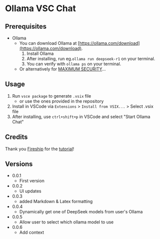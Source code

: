 # Ollama VSC Chat

## Prerequisites

* Ollama
  * You can download Ollama at [https://ollama.com/download](https://ollama.com/download).
    1. Install Ollama
    2. After installing, run eg.`ollama run deepseek-r1` on your terminal.
    3. You can verify with `ollama ps` on your terminal.
  * Or alternatively for [MAXIMUM SECURITY](https://youtu.be/7TR-FLWNVHY?si=e05gynmQfmM_37he)...

## Usage

1. Run `vsce package` to generate `.vsix` file
   * or use the ones provided in the repository
2. Install in VSCode via `Extensions` > `Install from VSIX...` > Select .vsix file
3. After installing, use `ctrl+shift+p` in VSCode and select "Start Ollama Chat"

## Credits

Thank you [Fireship](https://youtube.com/@beyondfireship?si=zWoZxPfQUvpgsNzJ) for the [tutorial](https://youtu.be/clJCDHml2cA?si=4OtjgYU6vWYvCcCb)!

## Versions

* 0.0.1
  * First version
* 0.0.2
  * UI updates
* 0.0.3
  * added Markdown & Latex formatting
* 0.0.4
  * Dynamically get one of DeepSeek models from user's Ollama
* 0.0.5
  * Allow user to select which ollama model to use
* 0.0.6
  * Add context
